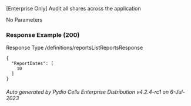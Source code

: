 






 
[Enterprise Only] Audit all shares across the application  


No Parameters



### Response Example (200)
Response Type /definitions/reportsListReportsResponse

```
{
  "ReportDates": [
    10
  ]
}
```




###### Auto generated by Pydio Cells Enterprise Distribution v4.2.4-rc1 on 6-Jul-2023

